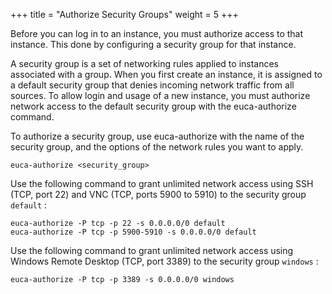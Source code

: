+++
title = "Authorize Security Groups"
weight = 5
+++

Before you can log in to an instance, you must authorize access to that instance. This done by configuring a security group for that instance. 

A security group is a set of networking rules applied to instances associated with a group. When you first create an instance, it is assigned to a default security group that denies incoming network traffic from all sources. To allow login and usage of a new instance, you must authorize network access to the default security group with the euca-authorize command. 

To authorize a security group, use euca-authorize with the name of the security group, and the options of the network rules you want to apply. 


    euca-authorize <security_group>

Use the following command to grant unlimited network access using SSH (TCP, port 22) and VNC (TCP, ports 5900 to 5910) to the security group `default` : 


    euca-authorize -P tcp -p 22 -s 0.0.0.0/0 default
    euca-authorize -P tcp -p 5900-5910 -s 0.0.0.0/0 default

Use the following command to grant unlimited network access using Windows Remote Desktop (TCP, port 3389) to the security group `windows` : 


    euca-authorize -P tcp -p 3389 -s 0.0.0.0/0 windows

